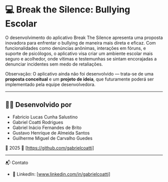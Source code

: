 # 💻 Break the Silence: Bullying Escolar

O desenvolvimento do aplicativo Break The Silence apresenta uma proposta inovadora
para enfrentar o bullying de maneira mais direta e eficaz. Com funcionalidades como denúncias
anônimas, interações em fóruns, e suporte de psicólogos, o aplicativo visa criar um ambiente
escolar mais seguro e acolhedor, onde vítimas e testemunhas se sintam encorajadas a denunciar
incidentes sem medo de retaliações. 

Observação: O aplicativo ainda não foi desenvolvido — trata-se de uma **proposta conceitual** e um **projeto de ideia**, que futuramente poderá ser implementado pela equipe desenvolvedora.

---


## 👨‍💻 Desenvolvido por
- Fabricio Lucas Cunha Salustino 
- Gabriel Coatti Rodrigues
- Gabriel Inácio Fernandes de Brito 
- Gustavo Henrique de Almeida Santos 
- Guilherme Miguel de Carvalho Guedes 

📅 2025
🔗 [https://github.com/gabrielcoatti]

----

📬 Contato
- 💼 LinkedIn: [www.linkedin.com/in/gabrielcoatti]
